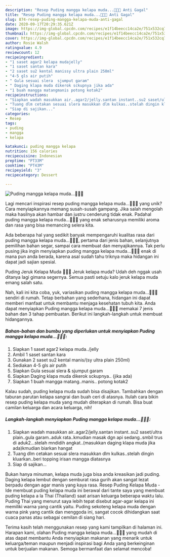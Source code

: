 ```yaml
---
description: "Resep Puding mangga kelapa muda...🍐🍋🍓 Anti Gagal"
title: "Resep Puding mangga kelapa muda...🍐🍋🍓 Anti Gagal"
slug: 874-resep-puding-mangga-kelapa-muda-anti-gagal
date: 2020-09-17T20:29:35.621Z
image: https://img-global.cpcdn.com/recipes/e1f14beecc14ca2e/751x532cq70/puding-mangga-kelapa-muda🍐🍋🍓-foto-resep-utama.jpg
thumbnail: https://img-global.cpcdn.com/recipes/e1f14beecc14ca2e/751x532cq70/puding-mangga-kelapa-muda🍐🍋🍓-foto-resep-utama.jpg
cover: https://img-global.cpcdn.com/recipes/e1f14beecc14ca2e/751x532cq70/puding-mangga-kelapa-muda🍐🍋🍓-foto-resep-utama.jpg
author: Rosie Walsh
ratingvalue: 4.9
reviewcount: 12
recipeingredient:
- "1 saset agar2 kelapa mudajelly"
- "1 saset santan kara"
- "2 saset su2 kental manissy ultra plain 250ml"
- "4-5 gls air putih"
- " Gula sesuai slera  sjumput garam"
- " Daging klapa muda dikerok sckupnya jika ada"
- "1 buah mangga matangmanis potong kotak2"
recipeinstructions:
- "Siapkan wadah masukkan air..agar2/jelly.santan instant..su2 saset/ultra plain..gula garam..aduk rata..kmudian masak dgn api sedang..smbil trus di aduk2...stelah mndidih angkat..(masukkan daging klapa muda jika ada)kmudian biarkan hangat"
- "Tuang dlm cetakan sesuai slera masukkan dlm kulkas..stelah dingin kluarkan..beri topping irisan mangga diatasnya"
- "Siap di sajikan..."
categories:
- Resep
tags:
- puding
- mangga
- kelapa

katakunci: puding mangga kelapa 
nutrition: 156 calories
recipecuisine: Indonesian
preptime: "PT33M"
cooktime: "PT43M"
recipeyield: "3"
recipecategory: Dessert

---
```



![Puding mangga kelapa muda...🍐🍋🍓](https://img-global.cpcdn.com/recipes/e1f14beecc14ca2e/751x532cq70/puding-mangga-kelapa-muda🍐🍋🍓-foto-resep-utama.jpg)

Lagi mencari inspirasi resep puding mangga kelapa muda...🍐🍋🍓 yang unik? Cara menyiapkannya memang susah-susah gampang. Jika salah mengolah maka hasilnya akan hambar dan justru cenderung tidak enak. Padahal puding mangga kelapa muda...🍐🍋🍓 yang enak seharusnya memiliki aroma dan rasa yang bisa memancing selera kita.

Ada beberapa hal yang sedikit banyak mempengaruhi kualitas rasa dari puding mangga kelapa muda...🍐🍋🍓, pertama dari jenis bahan, selanjutnya pemilihan bahan segar, sampai cara membuat dan menyajikannya. Tak perlu pusing jika ingin menyiapkan puding mangga kelapa muda...🍐🍋🍓 enak di mana pun anda berada, karena asal sudah tahu triknya maka hidangan ini dapat jadi sajian spesial.

Puding Jeruk Kelapa Muda 🍮🍋🥥 Jeruk kelapa muda? Udah deh nggak usah ditanya lagi gimana segernya. Semua pasti setuju kalo jeruk kelapa muda emang salah satu.


Nah, kali ini kita coba, yuk, variasikan puding mangga kelapa muda...🍐🍋🍓 sendiri di rumah. Tetap berbahan yang sederhana, hidangan ini dapat memberi manfaat untuk membantu menjaga kesehatan tubuh kita. Anda dapat menyiapkan Puding mangga kelapa muda...🍐🍋🍓 memakai 7 jenis bahan dan 3 tahap pembuatan. Berikut ini langkah-langkah untuk membuat hidangannya.

<!--inarticleads1-->

##### Bahan-bahan dan bumbu yang diperlukan untuk menyiapkan Puding mangga kelapa muda...🍐🍋🍓:

1. Siapkan 1 saset agar2 kelapa muda../jelly
1. Ambil 1 saset santan kara
1. Gunakan 2 saset su2 kental manis/(sy ultra plain 250ml)
1. Sediakan 4-5 gls air putih
1. Siapkan  Gula sesuai slera &amp; sjumput garam
1. Siapkan  Daging klapa muda dikerok sckupnya.. (jika ada)
1. Siapkan 1 buah mangga matang..manis.. potong kotak2


Kalau sudah, puding kelapa muda sudah bisa disajikan. Tambahkan dengan taburan parutan kelapa sangrai dan buah ceri di atasnya. Itulah cara bikin resep puding kelapa muda yang mudah diterapkan di rumah. Bisa buat camilan keluarga dan acara keluarga, nih! 

<!--inarticleads2-->

##### Langkah-langkah menyiapkan Puding mangga kelapa muda...🍐🍋🍓:

1. Siapkan wadah masukkan air..agar2/jelly.santan instant..su2 saset/ultra plain..gula garam..aduk rata..kmudian masak dgn api sedang..smbil trus di aduk2...stelah mndidih angkat..(masukkan daging klapa muda jika ada)kmudian biarkan hangat
1. Tuang dlm cetakan sesuai slera masukkan dlm kulkas..stelah dingin kluarkan..beri topping irisan mangga diatasnya
1. Siap di sajikan...


Bukan hanya minuman, kelapa muda juga bisa anda kreasikan jadi puding. Daging kelapa lembut dengan semburat rasa gurih akan sangat lezat berpadu dengan agar manis yang kaya rasa. Resep Puding Kelapa Muda - Ide membuat puding kelapa muda ini berawal dari tante saya yang membuat puding kelapa a la Thai (Thailand) saat arisan keluarga beberapa waktu lalu. Puding Thai yang menurut saya lebih tepat disebut agar-agar kelapa ini memiliki warna yang cantik yaitu. Puding sekoteng kelapa muda dengan warna pink yang cantik dan menggoda ini, sangat cocok dihidangkan saat cuaca panas atau sebagai cemilan di siang hari. 

Terima kasih telah menggunakan resep yang kami tampilkan di halaman ini. Harapan kami, olahan Puding mangga kelapa muda...🍐🍋🍓 yang mudah di atas dapat membantu Anda menyiapkan makanan yang menarik untuk keluarga/teman maupun menjadi inspirasi bagi Anda yang berkeinginan untuk berjualan makanan. Semoga bermanfaat dan selamat mencoba!
